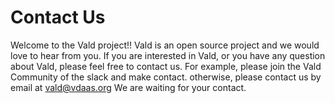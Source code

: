# Contact Us

Welcome to the Vald project!!
Vald is an open source project and we would love to hear from you.
If you are interested in Vald, or you have any question about Vald, please feel free to contact us.
For example, please join the Vald Community of the slack and make contact. otherwise, please contact us by email at vald@vdaas.org
We are waiting for your contact.